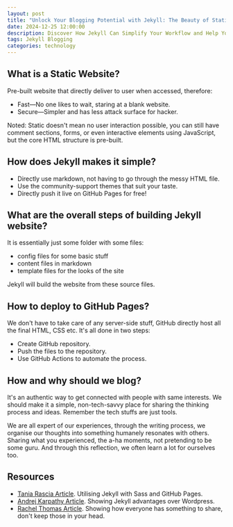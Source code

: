 ```yaml
---
layout: post
title: "Unlock Your Blogging Potential with Jekyll: The Beauty of Static Sites"
date: 2024-12-25 12:00:00
description: Discover How Jekyll Can Simplify Your Workflow and Help You Share Your Story
tags: Jekyll Blogging
categories: technology
---
```


## What is a Static Website?

Pre-built website that directly deliver to user when accessed, therefore:

- Fast—No one likes to wait, staring at a blank website.
- Secure—Simpler and has less attack surface for hacker.

Noted: Static doesn't mean no user interaction possible, you can still have comment sections, forms, or even interactive elements using JavaScript, but the core HTML structure is pre-built.

## How does Jekyll makes it simple?

- Directly use markdown, not having to go through the messy HTML file.
- Use the community-support themes that suit your taste.
- Directly push it live on GitHub Pages for free!

## What are the overall steps of building Jekyll website?

It is essentially just some folder with some files:

- config files for some basic stuff
- content files in markdown
- template files for the looks of the site

Jekyll will build the website from these source files.

## How to deploy to GitHub Pages?

We don't have to take care of any server-side stuff, GitHub directly host all the final HTML, CSS etc. It's all done in two steps:

- Create GitHub repository.
- Push the files to the repository.
- Use GitHub Actions to automate the process.

## How and why should we blog?

It's an authentic way to get connected with people with same interests. We should make it a simple, non-tech-savvy place for sharing the thinking process and ideas. Remember the tech stuffs are just tools.

We are all expert of our experiences, through the writing process, we organise our thoughts into something humanely resonates with others. Sharing what you experienced, the a-ha moments, not pretending to be some guru. And through this reflection, we often learn a lot for ourselves too.

## Resources

- [Tania Rascia Article](https://www.taniarascia.com/make-a-static-website-with-jekyll/). Utilising Jekyll with Sass and GitHub Pages.
- [Andrej Karpathy Article](https://karpathy.github.io/2014/07/01/switching-to-jekyll/). Showing Jekyll advantages over Wordpress.
- [Rachel Thomas Article](https://medium.com/@racheltho/why-you-yes-you-should-blog-7d2544ac1045). Showing how everyone has something to share, don't keep those in your head.
